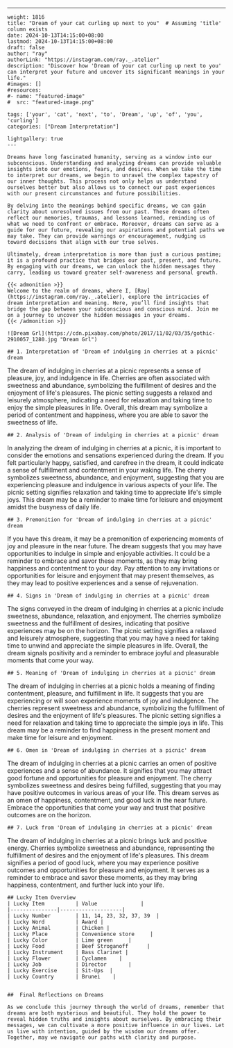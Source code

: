---
    weight: 1816
    title: "Dream of your cat curling up next to you"  # Assuming 'title' column exists
    date: 2024-10-13T14:15:00+08:00
    lastmod: 2024-10-13T14:15:00+08:00
    draft: false
    author: "ray"
    authorLink: "https://instagram.com/ray._.atelier"
    description: "Discover how 'Dream of your cat curling up next to you' can interpret your future and uncover its significant meanings in your life."
    #images: []
    #resources:
    #- name: "featured-image"
    #  src: "featured-image.png"
    
    tags: ['your', 'cat', 'next', 'to', 'Dream', 'up', 'of', 'you', 'curling']
    categories: ["Dream Interpretation"]
    
    lightgallery: true
    ---
    
    Dreams have long fascinated humanity, serving as a window into our subconscious. Understanding and analyzing dreams can provide valuable insights into our emotions, fears, and desires. When we take the time to interpret our dreams, we begin to unravel the complex tapestry of our inner thoughts. This process not only helps us understand ourselves better but also allows us to connect our past experiences with our present circumstances and future possibilities.
    
    By delving into the meanings behind specific dreams, we can gain clarity about unresolved issues from our past. These dreams often reflect our memories, traumas, and lessons learned, reminding us of what we need to confront or embrace. Moreover, dreams can serve as a guide for our future, revealing our aspirations and potential paths we may take. They can provide warnings or encouragement, nudging us toward decisions that align with our true selves.
    
    Ultimately, dream interpretation is more than just a curious pastime; it is a profound practice that bridges our past, present, and future. By engaging with our dreams, we can unlock the hidden messages they carry, leading us toward greater self-awareness and personal growth.
    
    {{< admonition >}}
    Welcome to the realm of dreams, where I, [Ray](https://instagram.com/ray._.atelier), explore the intricacies of dream interpretation and meaning. Here, you’ll find insights that bridge the gap between your subconscious and conscious mind. Join me on a journey to uncover the hidden messages in your dreams.
    {{< /admonition >}}
    
    ![Dream Grl](https://cdn.pixabay.com/photo/2017/11/02/03/35/gothic-2910057_1280.jpg "Dream Grl")
    
    ## 1. Interpretation of 'Dream of indulging in cherries at a picnic' dream
    
The dream of indulging in cherries at a picnic represents a sense of pleasure, joy, and indulgence in life. Cherries are often associated with sweetness and abundance, symbolizing the fulfillment of desires and the enjoyment of life's pleasures. The picnic setting suggests a relaxed and leisurely atmosphere, indicating a need for relaxation and taking time to enjoy the simple pleasures in life. Overall, this dream may symbolize a period of contentment and happiness, where you are able to savor the sweetness of life.
    
    ## 2. Analysis of 'Dream of indulging in cherries at a picnic' dream
    
In analyzing the dream of indulging in cherries at a picnic, it is important to consider the emotions and sensations experienced during the dream. If you felt particularly happy, satisfied, and carefree in the dream, it could indicate a sense of fulfillment and contentment in your waking life. The cherry symbolizes sweetness, abundance, and enjoyment, suggesting that you are experiencing pleasure and indulgence in various aspects of your life. The picnic setting signifies relaxation and taking time to appreciate life's simple joys. This dream may be a reminder to make time for leisure and enjoyment amidst the busyness of daily life.
    
    ## 3. Premonition for 'Dream of indulging in cherries at a picnic' dream
    
If you have this dream, it may be a premonition of experiencing moments of joy and pleasure in the near future. The dream suggests that you may have opportunities to indulge in simple and enjoyable activities. It could be a reminder to embrace and savor these moments, as they may bring happiness and contentment to your day. Pay attention to any invitations or opportunities for leisure and enjoyment that may present themselves, as they may lead to positive experiences and a sense of rejuvenation.
    
    ## 4. Signs in 'Dream of indulging in cherries at a picnic' dream
    
The signs conveyed in the dream of indulging in cherries at a picnic include sweetness, abundance, relaxation, and enjoyment. The cherries symbolize sweetness and the fulfillment of desires, indicating that positive experiences may be on the horizon. The picnic setting signifies a relaxed and leisurely atmosphere, suggesting that you may have a need for taking time to unwind and appreciate the simple pleasures in life. Overall, the dream signals positivity and a reminder to embrace joyful and pleasurable moments that come your way.
    
    ## 5. Meaning of 'Dream of indulging in cherries at a picnic' dream
    
The dream of indulging in cherries at a picnic holds a meaning of finding contentment, pleasure, and fulfillment in life. It suggests that you are experiencing or will soon experience moments of joy and indulgence. The cherries represent sweetness and abundance, symbolizing the fulfillment of desires and the enjoyment of life's pleasures. The picnic setting signifies a need for relaxation and taking time to appreciate the simple joys in life. This dream may be a reminder to find happiness in the present moment and make time for leisure and enjoyment.
    
    ## 6. Omen in 'Dream of indulging in cherries at a picnic' dream
    
The dream of indulging in cherries at a picnic carries an omen of positive experiences and a sense of abundance. It signifies that you may attract good fortune and opportunities for pleasure and enjoyment. The cherry symbolizes sweetness and desires being fulfilled, suggesting that you may have positive outcomes in various areas of your life. This dream serves as an omen of happiness, contentment, and good luck in the near future. Embrace the opportunities that come your way and trust that positive outcomes are on the horizon.
    
    ## 7. Luck from 'Dream of indulging in cherries at a picnic' dream
    
The dream of indulging in cherries at a picnic brings luck and positive energy. Cherries symbolize sweetness and abundance, representing the fulfillment of desires and the enjoyment of life's pleasures. This dream signifies a period of good luck, where you may experience positive outcomes and opportunities for pleasure and enjoyment. It serves as a reminder to embrace and savor these moments, as they may bring happiness, contentment, and further luck into your life.
    
    ## Lucky Item Overview
    | Lucky Item          | Value              |
    |---------------|--------------------|
    | Lucky Number        | 11, 14, 23, 32, 37, 39  |
    | Lucky Word          | Award |
    | Lucky Animal        | Chicken |
    | Lucky Place         | Convenience store     |
    | Lucky Color         | Lime green     |
    | Lucky Food          | Beef Stroganoff      |
    | Lucky Instrument    | Bass Clarinet |
    | Lucky Flower        | Cyclamen    |
    | Lucky Job           | Director       |
    | Lucky Exercise      | Sit-Ups  |
    | Lucky Country       | Brunei    |
    
    
    ##  Final Reflections on Dreams
    
    As we conclude this journey through the world of dreams, remember that dreams are both mysterious and beautiful. They hold the power to reveal hidden truths and insights about ourselves. By embracing their messages, we can cultivate a more positive influence in our lives. Let us live with intention, guided by the wisdom our dreams offer. Together, may we navigate our paths with clarity and purpose.
    